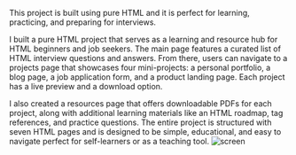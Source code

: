 This project is built using pure HTML and it is perfect for learning, practicing, and preparing for interviews.

I built a pure HTML project that serves as a learning and resource hub for HTML beginners and job seekers. The main page features a curated list of HTML interview questions and answers. From there, users can navigate to a projects page that showcases four mini-projects: a personal portfolio, a blog page, a job application form, and a product landing page. Each project has a live preview and a download option.

I also created a resources page that offers downloadable PDFs for each project, along with additional learning materials like an HTML roadmap, tag references, and practice questions. The entire project is structured with seven HTML pages and is designed to be simple, educational, and easy to navigate perfect for self-learners or as a teaching tool.
![screen](https://github.com/user-attachments/assets/2283d1eb-cc64-4ce5-aded-17d8e143e919)
